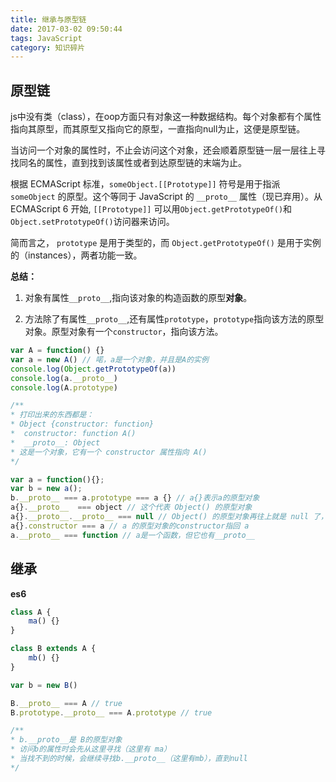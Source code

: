 ```yaml
---
title: 继承与原型链
date: 2017-03-02 09:50:44
tags: JavaScript
category: 知识碎片
---
```

## 原型链
js中没有类（class），在oop方面只有对象这一种数据结构。每个对象都有个属性指向其原型，而其原型又指向它的原型，一直指向null为止，这便是原型链。

当访问一个对象的属性时，不止会访问这个对象，还会顺着原型链一层一层往上寻找同名的属性，直到找到该属性或者到达原型链的末端为止。<!--more-->

根据 ECMAScript 标准，`someObject.[[Prototype]]` 符号是用于指派 `someObject` 的原型。这个等同于 JavaScript 的 `__proto__`  属性（现已弃用）。从 ECMAScript 6 开始, `[[Prototype]]` 可以用`Object.getPrototypeOf()`和`Object.setPrototypeOf()`访问器来访问。

简而言之， `prototype` 是用于类型的，而 `Object.getPrototypeOf()` 是用于实例的（instances），两者功能一致。

**总结：**
1. 对象有属性`__proto__`,指向该对象的构造函数的原型**对象**。  

2. 方法除了有属性`__proto__`,还有属性`prototype`，`prototype`指向该方法的原型对象。原型对象有一个`constructor`，指向该方法。

```js
var A = function() {}
var a = new A() // 喏，a是一个对象，并且是A的实例
console.log(Object.getPrototypeOf(a))
console.log(a.__proto__)
console.log(A.prototype)

/**
* 打印出来的东西都是：
* Object {constructor: function}
*  constructor: function A()
*  __proto__: Object
* 这是一个对象，它有一个 constructor 属性指向 A()
*/
```


```js
var a = function(){};
var b = new a();
b.__proto__ === a.prototype === a {} // a{}表示a的原型对象
a{}.__proto__  === object // 这个代表 Object() 的原型对象
a{}.__proto__.__proto__ === null // Object() 的原型对象再往上就是 null 了，万物起源
a{}.constructor === a // a 的原型对象的constructor指回 a
a.__proto__ === function // a是一个函数，但它也有__proto__
```

## 继承
**es6**
```js
class A {
    ma() {}
}

class B extends A {
    mb() {}
}

var b = new B()

B.__proto__ === A // true
B.prototype.__proto__ === A.prototype // true

/**
* b.__proto__是 B的原型对象 
* 访问b的属性时会先从这里寻找（这里有 ma）
* 当找不到的时候，会继续寻找b.__proto__（这里有mb），直到null
*/ 
```